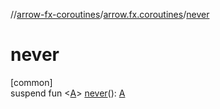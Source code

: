 //[arrow-fx-coroutines](../../index.md)/[arrow.fx.coroutines](index.md)/[never](never.md)

# never

[common]\
suspend fun &lt;[A](never.md)&gt; [never](never.md)(): [A](never.md)
